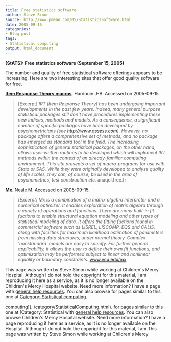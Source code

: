 ```yaml
---
title: Free statistics software
author: Steve Simon
source: http://www.pmean.com/05/StatisticsSoftware.html
date: 2005-09-15
categories:
- Blog post
tags:
- Statistical computing
output: html_document
---
```

**[StATS]:** **Free statistics software (September
15, 2005)**

The number and quality of free statistical software offerings appears to
be increasing. Here are two interesting sites that offer good quality
software for free.

**[Item Response Theory macros](http://anaqol.free.fr)**. Hardouin J-B.
Accessed on 2005-09-15.

> \[Excerpt\] *IRT (Item Response Theory) has been undergoing important
> developments in the past few years. Indeed, many general purpose
> statistical packages still don't have procedures implementing these
> new indices, methods and models. As a consequence, a significant
> number of specific packages have been developed by psychometricians
> (see http://www.assess.com). However, no package offers a
> comprehensive set of methods, and no package has emerged as standard
> tool in the field. The increasing sophistication of general
> statistical packages, on the other hand, allows user-written routines
> to be developed which will implement IRT methods within the context of
> an already-familiar computing environment. This site presents a set of
> macro-programs for use with Stata or SAS. While they were originally
> developed to analyse quality of life scales, they can, of course, be
> used in the area of psychometrics, test construction etc.*
> anaqol.free.fr

**[Mx](http://www.vcu.edu/mx)**. Neale M. Accessed on 2005-09-15.

> *\[Excerpt\] Mx is a combination of a matrix algebra interpreter and a
> numerical optimizer. It enables exploration of matrix algebra through
> a variety of operations and functions. There are many built-in fit
> fuctions to enable structural equation modeling and other types of
> statistical modeling of data. It offers the fitting fuctions found in
> commercial software such as LISREL, LISCOMP, EQS and CALIS, along with
> facilities for maximum likelihood estimation of parameters from
> missing data structures, under normal theory. Complex 'nonstandard'
> models are easy to specify. For further general applicability, it
> allows the user to define their own fit functions, and optimization
> may be performed subject to linear and nonlinear equality or boundary
> constraints.* www.vcu.edu/mx

This page was written by Steve Simon while working at Children's Mercy
Hospital. Although I do not hold the copyright for this material, I am
reproducing it here as a service, as it is no longer available on the
Children's Mercy Hospital website. Need more information? I have a page
with [general help resources](../GeneralHelp.html). You can also browse
for pages similar to this one at [Category: Statistical
computing](../category/StatisticalComputing.html).
<!---More--->
computing](../category/StatisticalComputing.html).
for pages similar to this one at [Category: Statistical
with [general help resources](../GeneralHelp.html). You can also browse
Children's Mercy Hospital website. Need more information? I have a page
reproducing it here as a service, as it is no longer available on the
Hospital. Although I do not hold the copyright for this material, I am
This page was written by Steve Simon while working at Children's Mercy

<!---Do not use
**[StATS]:** **Free statistics software (September
This page was written by Steve Simon while working at Children's Mercy
Hospital. Although I do not hold the copyright for this material, I am
reproducing it here as a service, as it is no longer available on the
Children's Mercy Hospital website. Need more information? I have a page
with [general help resources](../GeneralHelp.html). You can also browse
for pages similar to this one at [Category: Statistical
computing](../category/StatisticalComputing.html).
--->

